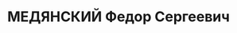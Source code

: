 ---
title: МЕДЯНСКИЙ Федор Сергеевич
description: народився 1898 у с. Чепіль Ізюмського пов. Харківської губ. Українець,
  із селян, освіта початкова, позапарт. Проживав у с. Чепіль Балаклійського р-ну Харківської
  обл. Член колгоспу «Плуг і молот». Заарештований _10.09.1937_ р. як член к.-р. повстанської
  організації (статті 54-2, 54-11 КК УРСР) і військовою колегією Верховного Суду СРСР
  _26.10.1937_ р. (статті 54-8, 54-11 КК УРСР) засуджений до розстрілу з конфіскацією
  майна і негайним виконанням вироку згідно з постановою ЦВК СРСР від _01.12.1934_
  р. Розстріляний _27.10.1937_ р. у Києві. Реабілітований _07.12.1961_ р.
---